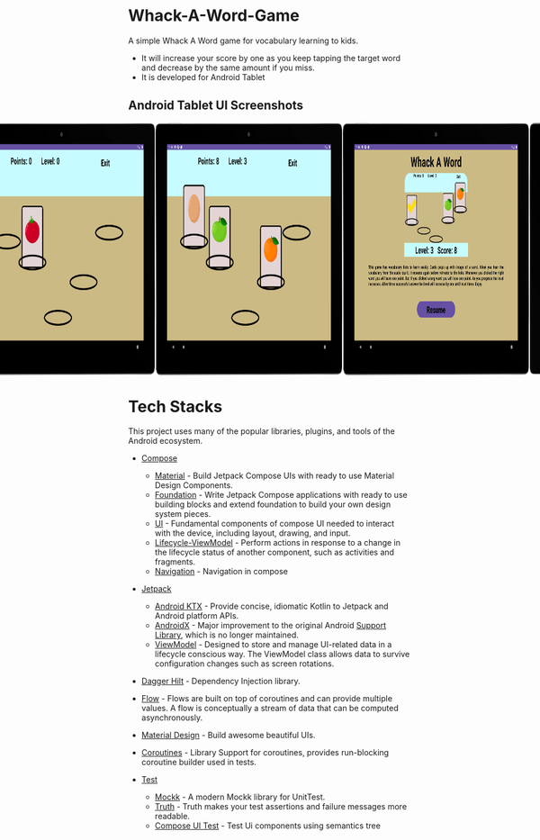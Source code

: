# Whack-A-Word-Game

A simple Whack A Word game for vocabulary learning to kids. 

- It will increase your score by one as you keep tapping the target word and decrease by the same amount if you miss. 
- It is developed for Android Tablet

## Android Tablet UI Screenshots

<div style="display: flex; justify-content: center;">
  <img src="img/splash.png" alt="Screenshot 1" style="width: 66%;" />
  <img src="img/menue1.png" alt="Screenshot 2" style="width: 66%;" />
  <img src="img/game1.png" alt="Screenshot 3" style="width: 66%;" />
  <img src="img/game2.png" alt="Screenshot 4" style="width: 66%;" />
  <img src="img/menue2.png" alt="Screenshot 5" style="width: 66%;" />
  <img src="img/emptyholes.png" alt="Screenshot 5" style="width: 66%;" />
  <img src="img/menue2_portait.png" alt="Screenshot 6" style="width: 66%;" />
  <img src="img/game2_portrait.png" alt="Screenshot 6" style="width: 66%;" />

</div>

# Tech Stacks
This project uses many of the popular libraries, plugins, and tools of the Android ecosystem.

- [Compose](https://developer.android.com/jetpack/compose)
  
    - [Material](https://developer.android.com/jetpack/androidx/releases/compose-material) - Build Jetpack Compose UIs with ready to use Material Design Components.
    - [Foundation](https://developer.android.com/jetpack/androidx/releases/compose-foundation) - Write Jetpack Compose applications with ready to use building blocks and extend foundation to build your own design system pieces.
    - [UI](https://developer.android.com/jetpack/androidx/releases/compose-ui) - Fundamental components of compose UI needed to interact with the device, including layout, drawing, and input.
    - [Lifecycle-ViewModel](https://developer.android.com/jetpack/androidx/releases/lifecycle) - Perform actions in response to a change in the lifecycle status of another component, such as activities and fragments.
    - [Navigation](https://developer.android.com/jetpack/compose/navigation) - Navigation in compose 
  
- [Jetpack](https://developer.android.com/jetpack)

    - [Android KTX](https://developer.android.com/kotlin/ktx.html) - Provide concise, idiomatic Kotlin to Jetpack and Android platform APIs.
    - [AndroidX](https://developer.android.com/jetpack/androidx) - Major improvement to the original Android [Support Library](https://developer.android.com/topic/libraries/support-library/index), which is no longer maintained.
    - [ViewModel](https://developer.android.com/topic/libraries/architecture/viewmodel) - Designed to store and manage UI-related data in a lifecycle conscious way. The ViewModel class allows data to survive configuration changes such as screen rotations.

- [Dagger Hilt](https://dagger.dev/hilt/) - Dependency Injection library.
- [Flow](https://developer.android.com/kotlin/flow) - Flows are built on top of coroutines and can provide multiple values. A flow is conceptually a stream of data that can be computed asynchronously.
- [Material Design](https://material.io/develop/android/docs/getting-started/) - Build awesome beautiful UIs.
- [Coroutines](https://github.com/Kotlin/kotlinx.coroutines) - Library Support for coroutines, provides run-blocking coroutine builder used in tests.

  
- [Test](https://en.wikipedia.org/wiki/Unit_testing)

    - [Mockk](https://mockk.io/) - A modern Mockk library for UnitTest.
    - [Truth](https://github.com/google/truth) - Truth makes your test assertions and failure messages more readable.
    - [Compose UI Test](https://developer.android.com/jetpack/compose/testing) - Test Ui components using semantics tree 
